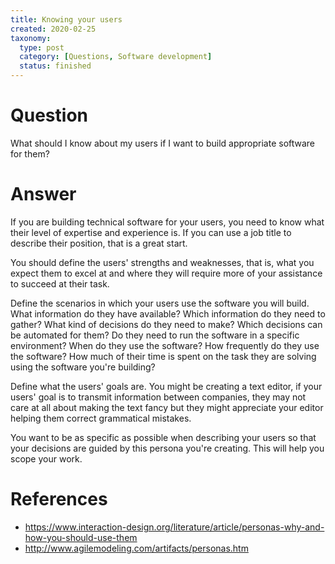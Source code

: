 ```yaml
---
title: Knowing your users
created: 2020-02-25
taxonomy:
  type: post
  category: [Questions, Software development]
  status: finished
---
```


# Question
What should I know about my users if I want to build appropriate software for them?

# Answer
If you are building technical software for your users, you need to know what their level of expertise and experience is. If you can use a job title to describe their position, that is a great start.

You should define the users' strengths and weaknesses, that is, what you expect them to excel at and where they will require more of your assistance to succeed at their task.

Define the scenarios in which your users use the software you will build. What information do they have available? Which information do they need to gather? What kind of decisions do they need to make? Which decisions can be automated for them? Do they need to run the software in a specific environment? When do they use the software? How frequently do they use the software? How much of their time is spent on the task they are solving using the software you're building?

Define what the users' goals are. You might be creating a text editor, if your users' goal is to transmit information between companies, they may not care at all about making the text fancy but they might appreciate your editor helping them correct grammatical mistakes.

You want to be as specific as possible when describing your users so that your decisions are guided by this persona you're creating. This will help you scope your work.

# References
* https://www.interaction-design.org/literature/article/personas-why-and-how-you-should-use-them
* http://www.agilemodeling.com/artifacts/personas.htm
